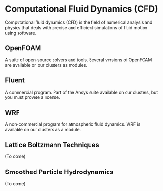 # Computational Fluid Dynamics (CFD)

Computational fluid dynamics (CFD) is the field of numerical analysis and physics that deals with precise and efficient simulations of fluid motion using software.


## OpenFOAM

A suite of open-source solvers and tools. Several versions of OpenFOAM are available on our clusters as modules.


## Fluent

A commercial program. Part of the Ansys suite available on our clusters, but you must provide a license.


## WRF

A non-commercial program for atmospheric fluid dynamics. WRF is available on our clusters as a module.


## Lattice Boltzmann Techniques

(To come)


## Smoothed Particle Hydrodynamics

(To come)
